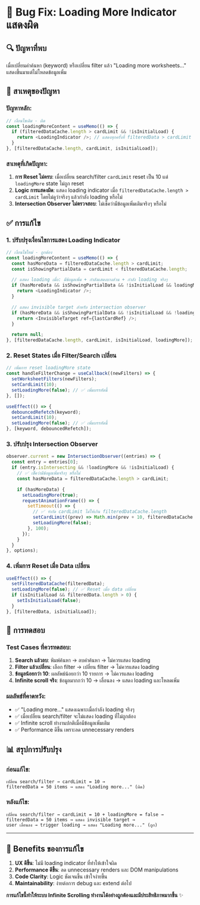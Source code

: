 # 🐛 Bug Fix: Loading More Indicator แสดงผิด

## 🔍 **ปัญหาที่พบ**

เมื่อเปลี่ยนคำค้นหา (keyword) หรือเปลี่ยน filter แล้ว "Loading more
worksheets..." แสดงขึ้นมาแต่ไม่โหลดข้อมูลเพิ่ม

## 🎯 **สาเหตุของปัญหา**

### ปัญหาหลัก:

```javascript
// เงื่อนไขเดิม - ผิด
const loadingMoreContent = useMemo(() => {
  if (filteredDataCache.length > cardLimit && !isInitialLoad) {
    return <LoadingIndicator />; // แสดงทุกครั้งที่ filteredData > cardLimit
  }
}, [filteredDataCache.length, cardLimit, isInitialLoad]);
```

### สาเหตุที่เกิดปัญหา:

1. **การ Reset ไม่ครบ**: เมื่อเปลี่ยน search/filter `cardLimit` reset เป็น 10
   แต่ `loadingMore` state ไม่ถูก reset
2. **Logic การแสดงผิด**: แสดง loading indicator เมื่อ
   `filteredDataCache.length > cardLimit` โดยไม่ดูว่าจริงๆ แล้วกำลัง loading
   หรือไม่
3. **Intersection Observer ไม่ตรวจสอบ**: ไม่เช็คว่ามีข้อมูลเพิ่มเติมจริงๆ
   หรือไม่

## ✅ **การแก้ไข**

### 1. **ปรับปรุงเงื่อนไขการแสดง Loading Indicator**

```javascript
// เงื่อนไขใหม่ - ถูกต้อง
const loadingMoreContent = useMemo(() => {
  const hasMoreData = filteredDataCache.length > cardLimit;
  const isShowingPartialData = cardLimit < filteredDataCache.length;

  // แสดง loading เมื่อ: มีข้อมูลเพิ่ม + กำลังแสดงบางส่วน + กำลัง loading จริงๆ
  if (hasMoreData && isShowingPartialData && !isInitialLoad && loadingMore) {
    return <LoadingIndicator />;
  }

  // แสดง invisible target สำหรับ intersection observer
  if (hasMoreData && isShowingPartialData && !isInitialLoad && !loadingMore) {
    return <InvisibleTarget ref={lastCardRef} />;
  }

  return null;
}, [filteredDataCache.length, cardLimit, isInitialLoad, loadingMore]);
```

### 2. **Reset States เมื่อ Filter/Search เปลี่ยน**

```javascript
// เพิ่มการ reset loadingMore state
const handleFilterChange = useCallback((newFilters) => {
  setWorksheetFilters(newFilters);
  setCardLimit(10);
  setLoadingMore(false); // ✅ เพิ่มบรรทัดนี้
}, []);

useEffect(() => {
  debouncedRefetch(keyword);
  setCardLimit(10);
  setLoadingMore(false); // ✅ เพิ่มบรรทัดนี้
}, [keyword, debouncedRefetch]);
```

### 3. **ปรับปรุง Intersection Observer**

```javascript
observer.current = new IntersectionObserver((entries) => {
  const entry = entries[0];
  if (entry.isIntersecting && !loadingMore && !isInitialLoad) {
    // ✅ เช็คว่ามีข้อมูลเพิ่มจริงๆ หรือไม่
    const hasMoreData = filteredDataCache.length > cardLimit;

    if (hasMoreData) {
      setLoadingMore(true);
      requestAnimationFrame(() => {
        setTimeout(() => {
          // ✅ จำกัด cardLimit ไม่ให้เกิน filteredDataCache.length
          setCardLimit((prev) => Math.min(prev + 10, filteredDataCache.length));
          setLoadingMore(false);
        }, 100);
      });
    }
  }
}, options);
```

### 4. **เพิ่มการ Reset เมื่อ Data เปลี่ยน**

```javascript
useEffect(() => {
  setFilteredDataCache(filteredData);
  setLoadingMore(false); // ✅ Reset เมื่อ data เปลี่ยน
  if (isInitialLoad && filteredData.length > 0) {
    setIsInitialLoad(false);
  }
}, [filteredData, isInitialLoad]);
```

## 🧪 **การทดสอบ**

### Test Cases ที่ควรทดสอบ:

1. **Search แล้วลบ**: พิมพ์ค้นหา → ลบคำค้นหา → ไม่ควรแสดง loading
2. **Filter แล้วเปลี่ยน**: เลือก filter → เปลี่ยน filter → ไม่ควรแสดง loading
3. **ข้อมูลน้อยกว่า 10**: ผลลัพธ์น้อยกว่า 10 รายการ → ไม่ควรแสดง loading
4. **Infinite scroll จริง**: ข้อมูลมากกว่า 10 → เลื่อนลง → แสดง loading
   และโหลดเพิ่ม

### ผลลัพธ์ที่คาดหวัง:

- ✅ "Loading more..." แสดงเฉพาะเมื่อกำลัง loading จริงๆ
- ✅ เมื่อเปลี่ยน search/filter จะไม่แสดง loading ที่ไม่ถูกต้อง
- ✅ Infinite scroll ทำงานปกติเมื่อมีข้อมูลเพิ่มเติม
- ✅ Performance ดีขึ้น เพราะลด unnecessary renders

## 📊 **สรุปการปรับปรุง**

### ก่อนแก้ไข:

```
เปลี่ยน search/filter → cardLimit = 10 →
filteredData = 50 items → แสดง "Loading more..." (ผิด)
```

### หลังแก้ไข:

```
เปลี่ยน search/filter → cardLimit = 10 + loadingMore = false →
filteredData = 50 items → แสดง invisible target →
user เลื่อนลง → trigger loading → แสดง "Loading more..." (ถูก)
```

---

## 🎯 **Benefits ของการแก้ไข**

1. **UX ดีขึ้น**: ไม่มี loading indicator ที่ทำให้เข้าใจผิด
2. **Performance ดีขึ้น**: ลด unnecessary renders และ DOM manipulations
3. **Code Clarity**: Logic ชัดเจนขึ้น เข้าใจง่ายขึ้น
4. **Maintainability**: ง่ายต่อการ debug และ extend ต่อไป

**การแก้ไขนี้ทำให้ระบบ Infinite Scrolling
ทำงานได้อย่างถูกต้องและมีประสิทธิภาพมากขึ้น** ✨
